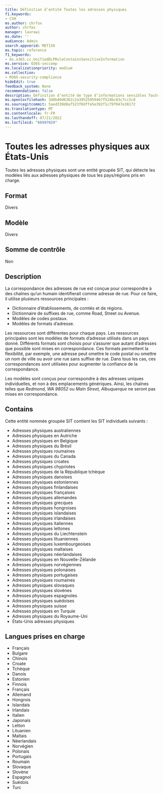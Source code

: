 ```yaml
---
title: Définition d’entité Toutes les adresses physiques
f1.keywords:
- CSH
ms.author: chrfox
author: chrfox
manager: laurawi
ms.date: ''
audience: Admin
search.appverid: MET150
ms.topic: reference
f1_keywords:
- ms.o365.cc.UnifiedDLPRuleContainsSensitiveInformation
ms.service: O365-seccomp
ms.localizationpriority: medium
ms.collection:
- M365-security-compliance
hideEdit: true
feedback_system: None
recommendations: false
description: Définition d’entité de type d’informations sensibles Toutes les adresses physiques.
ms.openlocfilehash: 3d8b40d6362c2a39525959467f524bc83c7cc3c8
ms.sourcegitcommit: 5aed330d8af523f0dffe5e392f1c79f047e38172
ms.translationtype: MT
ms.contentlocale: fr-FR
ms.lasthandoff: 07/21/2022
ms.locfileid: "66997029"
---
```

# <a name="all-physical-addresses"></a>Toutes les adresses physiques aux États-Unis

Toutes les adresses physiques sont une entité groupée SIT, qui détecte les modèles liés aux adresses physiques de tous les pays/régions pris en charge.

## <a name="format"></a>Format

Divers

## <a name="pattern"></a>Modèle

Divers

## <a name="checksum"></a>Somme de contrôle

Non

## <a name="description"></a>Description

La correspondance des adresses de rue est conçue pour correspondre à des chaînes qu’un humain identifierait comme adresse de rue. Pour ce faire, il utilise plusieurs ressources principales :

- Dictionnaire d’établissements, de comtés et de régions.
- Dictionnaire de suffixes de rue, comme Road, Street ou Avenue.
- Modèles de codes postaux.
- Modèles de formats d’adresse.

Les ressources sont différentes pour chaque pays. Les ressources principales sont les modèles de formats d’adresse utilisés dans un pays donné. Différents formats sont choisis pour s’assurer que autant d’adresses que possible sont mises en correspondance. Ces formats permettent la flexibilité, par exemple, une adresse peut omettre le code postal ou omettre un nom de ville ou avoir une rue sans suffixe de rue. Dans tous les cas, ces correspondances sont utilisées pour augmenter la confiance de la correspondance.

Les modèles sont conçus pour correspondre à des adresses uniques individuelles, et non à des emplacements génériques. Ainsi, les chaînes telles que *Redmond, WA 98052* ou *Main Street, Albuquerque* ne seront pas mises en correspondance.

## <a name="contains"></a>Contains

Cette entité nommée groupée SIT contient les SIT individuels suivants :

- Adresses physiques australiennes
- Adresses physiques en Autriche
- Adresses physiques en Belgique
- Adresses physiques du Brésil
- Adresses physiques roumaines
- Adresses physiques du Canada
- Adresses physiques croates
- Adresses physiques chypriotes
- Adresses physiques de la République tchèque
- Adresses physiques danoises
- Adresses physiques estoniennes
- Adresses physiques finlandaises
- Adresses physiques françaises
- Adresses physiques allemandes
- Adresses physiques grecques
- Adresses physiques hongroises
- Adresses physiques islandaises
- Adresses physiques irlandaises
- Adresses physiques italiennes
- Adresses physiques lettones
- Adresses physiques du Liechtenstein
- Adresses physiques lituaniennes
- Adresses physiques luxembourgeoises
- Adresses physiques maltaises
- Adresses physiques néerlandaises
- Adresses physiques en Nouvelle-Zélande
- Adresses physiques norvégiennes
- Adresses physiques polonaises
- Adresses physiques portugaises
- Adresses physiques roumaines
- Adresses physiques slovaques
- Adresses physiques slovènes
- Adresses physiques espagnoles
- Adresses physiques suédoises
- Adresses physiques suisse
- Adresses physiques en Turquie
- Adresses physiques du Royaume-Uni
- États-Unis adresses physiques

## <a name="supported-languages"></a>Langues prises en charge

- Français
- Bulgare
- Chinois
- Croate
- Tchèque
- Danois
- Estonien
- Finnois
- Français
- Allemand
- Hongrois
- Islandais
- Irlandais
- Italien
- Japonais
- Letton
- Lituanien
- Maltais
- Néerlandais
- Norvégien
- Polonais
- Portugais
- Roumain
- Slovaque
- Slovène
- Espagnol
- Suédois
- Turc